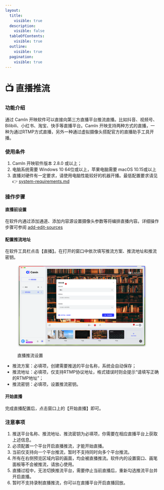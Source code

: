 ```yaml
---
layout:
  title:
    visible: true
  description:
    visible: false
  tableOfContents:
    visible: true
  outline:
    visible: true
  pagination:
    visible: true
---
```


# 📺 直播推流

### **功能介绍**

通过 CamIn 开映软件可以直接向第三方直播平台推流直播。比如抖音、视频号、Bilibili、小红书、淘宝、快手等直播平台。CamIn 开映支持两种方式的直播，一种为通过RTMP方式直播，另外一种通过虚拟摄像头搭配官方的直播助手工具开播。

### 使用条件

1. CamIn 开映软件版本 2.8.0 或以上；
2. 电脑系统需要 Windows 10 64位或以上，苹果电脑需要 macOS 10.15或以上
3. 直播对硬件有一定要求，请使用电脑性能较好的机器开播。最低配置要求请见👉 [system-requirements.md](../../guidebook/system-requirements.md "mention")

### 操作步骤

#### 直播前设置

在软件内通过添加通道、添加内容源设置摄像头参数等将编排直播内容。详细操作步骤可参阅 [add-edit-sources](../add-edit-sources/ "mention")

#### 配置推流地址

在软件工具栏点击【直播】。在打开的窗口中依次填写推流方案、推流地址和推流密钥。

<figure><img src="../../.gitbook/assets/image (17).png" alt=""><figcaption><p>直播推流设置</p></figcaption></figure>

* 推流方案：必填项，创建需要推送的平台名称，系统会自动保存；
* 推流地址：必填项，仅支持RTMP协议地址，格式错误时则会提示“请填写正确的RTMP地址”；
* 推流密钥：必填项，设置推流密钥。

#### 开始直播

完成直播配置后，点击窗口上的【开始直播】即可。

### 注意事项

1. 推送平台名称、推流地址、推流密钥为必填项，你需要在相应直播平台上获取上述信息。
2. 必须配置一个平台开启直播推流，才能开始直播。
3. 当前仅支持向一个平台推流，暂时不支持同时向多个平台推流。
4. 所有在右侧预览区域内容的画面，均会被直播推流。软件内的设置窗口、画笔面板等不会被推流，请放心使用。
5. 直播过程中，无法切换推流平台，需要停止当前直播后，重新勾选推流平台并开启直播。
6. 暂时不支持录制直播推流，你可以在直播平台开启直播回放。
